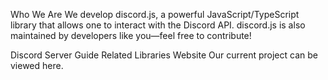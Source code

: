 Who We Are
We develop discord.js, a powerful JavaScript/TypeScript library that allows one to interact with the Discord API. discord.js is also maintained by developers like you—feel free to contribute!

Discord Server
Guide
Related Libraries
Website
Our current project can be viewed here.
